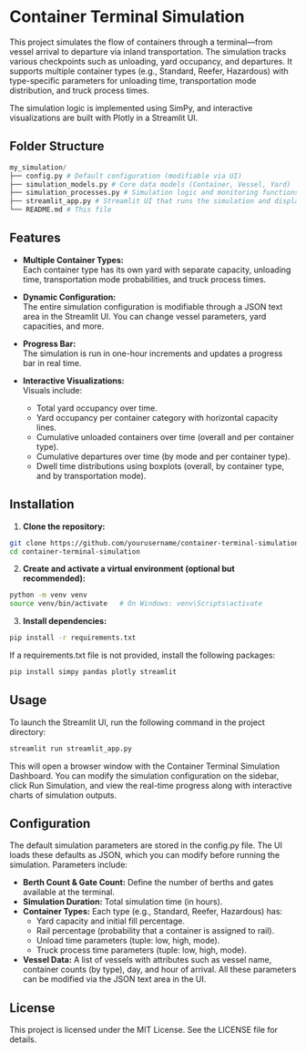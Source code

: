 # Container Terminal Simulation

This project simulates the flow of containers through a terminal—from vessel arrival to departure via inland transportation. The simulation tracks various checkpoints such as unloading, yard occupancy, and departures. It supports multiple container types (e.g., Standard, Reefer, Hazardous) with type-specific parameters for unloading time, transportation mode distribution, and truck process times.

The simulation logic is implemented using SimPy, and interactive visualizations are built with Plotly in a Streamlit UI.

## Folder Structure
```python
my_simulation/
├── config.py # Default configuration (modifiable via UI)
├── simulation_models.py # Core data models (Container, Vessel, Yard)
├── simulation_processes.py # Simulation logic and monitoring functions
├── streamlit_app.py # Streamlit UI that runs the simulation and displays charts
└── README.md # This file
```

## Features

- **Multiple Container Types:**  
  Each container type has its own yard with separate capacity, unloading time, transportation mode probabilities, and truck process times.

- **Dynamic Configuration:**  
  The entire simulation configuration is modifiable through a JSON text area in the Streamlit UI. You can change vessel parameters, yard capacities, and more.

- **Progress Bar:**  
  The simulation is run in one-hour increments and updates a progress bar in real time.

- **Interactive Visualizations:**  
  Visuals include:
  - Total yard occupancy over time.
  - Yard occupancy per container category with horizontal capacity lines.
  - Cumulative unloaded containers over time (overall and per container type).
  - Cumulative departures over time (by mode and per container type).
  - Dwell time distributions using boxplots (overall, by container type, and by transportation mode).

## Installation

1. **Clone the repository:**

```bash
git clone https://github.com/yourusername/container-terminal-simulation.git
cd container-terminal-simulation
```

2. **Create and activate a virtual environment (optional but recommended):**
```bash
python -m venv venv
source venv/bin/activate   # On Windows: venv\Scripts\activate
```

3. **Install dependencies:**
```bash
pip install -r requirements.txt
```
If a requirements.txt file is not provided, install the following packages:
```bash
pip install simpy pandas plotly streamlit
```

## Usage
To launch the Streamlit UI, run the following command in the project directory:

```bash
streamlit run streamlit_app.py
```
This will open a browser window with the Container Terminal Simulation Dashboard. You can modify the simulation configuration on the sidebar, click Run Simulation, and view the real-time progress along with interactive charts of simulation outputs.

## Configuration
The default simulation parameters are stored in the config.py file. The UI loads these defaults as JSON, which you can modify before running the simulation. Parameters include:
- **Berth Count & Gate Count:** Define the number of berths and gates available at the terminal.
- **Simulation Duration:** Total simulation time (in hours).
- **Container Types:** Each type (e.g., Standard, Reefer, Hazardous) has:
    - Yard capacity and initial fill percentage.
    - Rail percentage (probability that a container is assigned to rail).
    - Unload time parameters (tuple: low, high, mode).
    - Truck process time parameters (tuple: low, high, mode).
- **Vessel Data:** A list of vessels with attributes such as vessel name, container counts (by type), day, and hour of arrival.
All these parameters can be modified via the JSON text area in the UI.

## License

This project is licensed under the MIT License. See the LICENSE file for details.